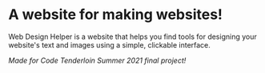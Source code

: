 # A website for making websites!

Web Design Helper is a website that helps you find tools for designing your website's text and images using a simple, clickable interface.  

*Made for Code Tenderloin Summer 2021 final project!*